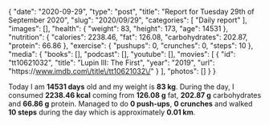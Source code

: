 {
    "date": "2020-09-29",
    "type": "post",
    "title": "Report for Tuesday 29th of September 2020",
    "slug": "2020\/09\/29",
    "categories": [
        "Daily report"
    ],
    "images": [],
    "health": {
        "weight": 83,
        "height": 173,
        "age": 14531
    },
    "nutrition": {
        "calories": 2238.46,
        "fat": 126.08,
        "carbohydrates": 202.87,
        "protein": 66.86
    },
    "exercise": {
        "pushups": 0,
        "crunches": 0,
        "steps": 10
    },
    "media": {
        "books": [],
        "podcast": [],
        "youtube": [],
        "movies": [
            {
                "id": "tt10621032",
                "title": "Lupin III: The First",
                "year": "2019",
                "url": "https:\/\/www.imdb.com\/title\/tt10621032\/"
            }
        ],
        "photos": []
    }
}

Today I am <strong>14531 days</strong> old and my weight is <strong>83 kg</strong>. During the day, I consumed <strong>2238.46 kcal</strong> coming from <strong>126.08 g</strong> fat, <strong>202.87 g</strong> carbohydrates and <strong>66.86 g</strong> protein. Managed to do <strong>0 push-ups</strong>, <strong>0 crunches</strong> and walked <strong>10 steps</strong> during the day which is approximately <strong>0.01 km</strong>.